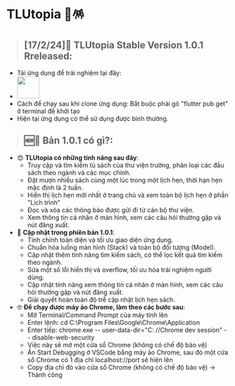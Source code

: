 # TLUtopia 🎏🪅
> ## [17/2/24]📱 TLUtopia Stable Version 1.0.1 Rreleased:
- Tải ứng dụng để trải nghiệm tại đây:
- [<img src="https://images-na.ssl-images-amazon.com/images/G/01/mobile-apps/devportal2/res/images/amazon-appstore-badge-english-black.png" height="50">](https://www.amazon.com/gp/product/B0CVR5TM6C)
- Cách để chạy sau khi clone ứng dụng: Bắt buộc phải gõ "flutter pub get" ở terminal để khởi tạo
- Hiện tại ứng dụng có thể sử dụng được bình thường.

> ## 🆕🎏 Bản 1.0.1 có gì?:
- 😍 **TLUtopia có những tính năng sau đây**:
  + Truy cập và tìm kiếm tủ sách của thư viện trường, phân loại các đầu sách theo ngành và các mục chính.
  + Đặt mượn nhiều sách cùng một lúc trong một lịch hẹn, thời hạn hẹn mặc định là 2 tuần.
  + Hiển thị lịch hẹn mới nhất ở trang chủ và xem toàn bộ lịch hẹn ở phần "Lịch trình"
  + Đọc và xóa các thông báo được gửi đi từ cán bộ thư viện.
  + Xem thông tin cá nhân ở màn hình, xem các câu hỏi thường gặp và nút đăng xuất.
- 🥳 **Cập nhật trong phiên bản 1.0.1**:
  + Tinh chỉnh toàn diện và tối ưu giao diện ứng dụng.
  + Chuẩn hóa luồng màn hình (Stack) và toàn bộ đối tượng (Model).
  + Cập nhật thêm tính năng tìm kiếm sách, có thể lọc kết quả tìm kiếm theo ngành.
  + Sửa một số lỗi hiển thị và overflow, tối ưu hóa trải nghiệm người dùng.
  + Cập nhật tính năng xem thông tin cá nhân ở màn hình, xem các câu hỏi thường gặp và nút đăng xuất.
  + Giải quyết hoàn toàn độ trễ cập nhật lịch hẹn sách.
- 🤓 **Để chạy được máy ảo Chrome, làm theo các bước sau**:
  + Mở Terminal/Command Prompt của máy tính lên
  + Enter lệnh: cd C:\Program Files\Google\Chrome\Application
  + Enter tiếp: chrome.exe -- user-data-dir="C: //Chrome dev session" -- disable-web-security
  + Việc này sẽ mở một cửa sổ Chrome (không có chế độ bảo vệ)
  + Ấn Start Debugging ở VSCode bằng máy ảo Chrome, sau đó một cửa sổ Chrome có 1 địa chỉ localhost://port sẽ hiện lên
  + Copy địa chỉ đó vào cửa sổ Chrome (không có chế độ bảo vệ) -> Thành công
